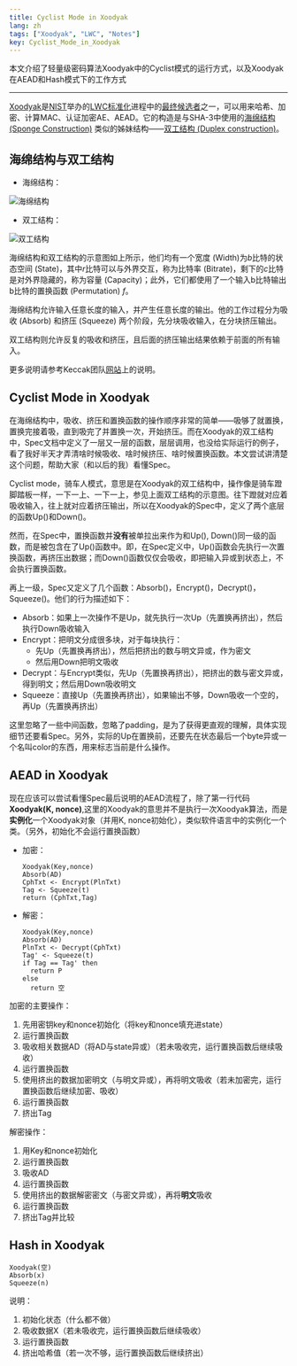 ```yaml
---
title: Cyclist Mode in Xoodyak
lang: zh
tags: ["Xoodyak", "LWC", "Notes"]
key: Cyclist_Mode_in_Xoodyak
---
```


 本文介绍了轻量级密码算法Xoodyak中的Cyclist模式的运行方式，以及Xoodyak在AEAD和Hash模式下的工作方式

<!--more-->

---

[Xoodyak](https://keccak.team/xoodyak.html)是[NIST](https://www.nist.gov/)举办的[LWC标准化](https://csrc.nist.gov/Projects/lightweight-cryptography/)进程中的[最终候选者](https://csrc.nist.gov/Projects/lightweight-cryptography/finalists)之一，可以用来哈希、加密、计算MAC、认证加密AE、AEAD。它的构造是与SHA-3中使用的[海绵结构 (Sponge Construction)](https://keccak.team/sponge_duplex.html) 类似的姊妹结构——[双工结构 (Duplex construction)](https://keccak.team/sponge_duplex.html)。

## 海绵结构与双工结构

- 海绵结构：

![海绵结构](https://keccak.team/images/Sponge-150.png)

- 双工结构：

![双工结构](https://keccak.team/images/Duplex-150.png)

海绵结构和双工结构的示意图如上所示，他们均有一个宽度 (Width)为$b$比特的状态空间 (State)，其中$r$比特可以与外界交互，称为比特率 (Bitrate)，剩下的$c$比特是对外界隐藏的，称为容量 (Capacity)；此外，它们都使用了一个输入b比特输出b比特的置换函数 (Permutation) $f$。

海绵结构允许输入任意长度的输入，并产生任意长度的输出。他的工作过程分为吸收 (Absorb) 和挤压 (Squeeze) 两个阶段，先分块吸收输入，在分块挤压输出。

双工结构则允许反复的吸收和挤压，且后面的挤压输出结果依赖于前面的所有输入。

更多说明请参考Keccak团队[网站](https://keccak.team/sponge_duplex.html)上的说明。

## Cyclist Mode in Xoodyak

在海绵结构中，吸收、挤压和置换函数的操作顺序非常的简单——吸够了就置换，置换完接着吸，直到吸完了并置换一次，开始挤压。而在Xoodyak的双工结构中，Spec文档中定义了一层又一层的函数，层层调用，也没给实际运行的例子，看了我好半天才弄清啥时候吸收、啥时候挤压、啥时候置换函数。本文尝试讲清楚这个问题，帮助大家（和以后的我）看懂Spec。

Cyclist mode，骑车人模式，意思是在Xoodyak的双工结构中，操作像是骑车蹬脚踏板一样，一下一上、一下一上，参见上面双工结构的示意图。往下蹬就对应着吸收输入，往上就对应着挤压输出，所以在Xoodyak的Spec中，定义了两个底层的函数Up()和Down()。

然而，在Spec中，置换函数并**没有**被单拉出来作为和Up(), Down()同一级的函数，而是被包含在了Up()函数中。即，在Spec定义中，Up()函数会先执行一次置换函数，再挤压出数据；而Down()函数仅仅会吸收，即把输入异或到状态上，不会执行置换函数。

再上一级，Spec又定义了几个函数：Absorb()，Encrypt()，Decrypt()，Squeeze()。他们的行为描述如下：

- Absorb：如果上一次操作不是Up，就先执行一次Up（先置换再挤出），然后执行Down吸收输入
- Encrypt：把明文分成很多块，对于每块执行：
  - 先Up（先置换再挤出），然后把挤出的数与明文异或，作为密文
  - 然后用Down把明文吸收
- Decrypt：与Encrypt类似，先Up（先置换再挤出），把挤出的数与密文异或，得到明文；然后用Down吸收明文
- Squeeze：直接Up（先置换再挤出），如果输出不够，Down吸收一个空的，再Up（先置换再挤出）

这里忽略了一些中间函数，忽略了padding，是为了获得更直观的理解，具体实现细节还要看Spec。另外，实际的Up在置换前，还要先在状态最后一个byte异或一个名叫color的东西，用来标志当前是什么操作。

## AEAD in Xoodyak

现在应该可以尝试看懂Spec最后说明的AEAD流程了，除了第一行代码**Xoodyak(K, nonce)**,这里的Xoodyak的意思并不是执行一次Xoodyak算法，而是**实例化**一个Xoodyak对象（并用K, nonce初始化），类似软件语言中的实例化一个类。（另外，初始化不会运行置换函数）

- 加密：

  ```
  Xoodyak(Key,nonce)
  Absorb(AD)
  CphTxt <- Encrypt(PlnTxt)
  Tag <- Squeeze(t)
  return (CphTxt,Tag)
  ```

- 解密：

  ```
  Xoodyak(Key,nonce)
  Absorb(AD)
  PlnTxt <- Decrypt(CphTxt)
  Tag' <- Squeeze(t)
  if Tag == Tag' then
  	return P
  else
  	return 空
  ```

加密的主要操作：

1. 先用密钥key和nonce初始化（将key和nonce填充进state）
2. 运行置换函数
3. 吸收相关数据AD（将AD与state异或）（若未吸收完，运行置换函数后继续吸收）
4. 运行置换函数
5. 使用挤出的数据加密明文（与明文异或），再将明文吸收（若未加密完，运行置换函数后继续加密、吸收）
6. 运行置换函数
7. 挤出Tag

解密操作：

1. 用Key和nonce初始化
2. 运行置换函数
3. 吸收AD
4. 运行置换函数
5. 使用挤出的数据解密密文（与密文异或），再将**明文**吸收
6. 运行置换函数
7. 挤出Tag并比较

## Hash in Xoodyak

```
Xoodyak(空)
Absorb(x)
Squeeze(n)
```

说明：

1. 初始化状态（什么都不做）
2. 吸收数据X（若未吸收完，运行置换函数后继续吸收）
3. 运行置换函数
4. 挤出哈希值（若一次不够，运行置换函数后继续挤出）
